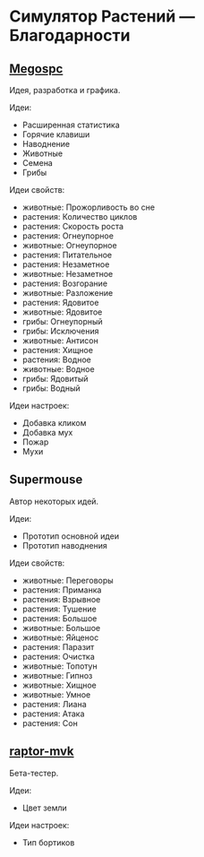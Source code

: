 # Симулятор Растений — Благодарности

## [Megospc](https://github.com/Megospc)
Идея, разработка и графика.

Идеи:
- Расширенная статистика
- Горячие клавиши
- Наводнение
- Животные
- Семена
- Грибы

Идеи свойств:
- животные: Прожорливость во сне
- растения: Количество циклов
- растения: Скорость роста
- растения: Огнеупорное
- животные: Огнеупорное
- растения: Питательное
- растения: Незаметное
- животные: Незаметное
- растения: Возгорание
- животные: Разложение
- растения: Ядовитое
- животные: Ядовитое
- грибы: Огнеупорный
- грибы: Исключения
- животные: Антисон
- растения: Хищное
- растения: Водное
- животные: Водное
- грибы: Ядовитый
- грибы: Водный

Идеи настроек:
- Добавка кликом
- Добавка мух
- Пожар
- Мухи

## Supermouse
Автор некоторых идей.

Идеи:
- Прототип основной идеи
- Прототип наводнения

Идеи свойств:
- животные: Переговоры
- растения: Приманка
- растения: Взрывное
- растения: Тушение
- растения: Большое
- животные: Большое
- животные: Яйценос
- растения: Паразит
- растения: Очистка
- животные: Топотун
- животные: Гипноз
- животные: Хищное
- животные: Умное
- растения: Лиана
- растения: Атака
- растения: Сон

## [raptor-mvk](https://github.com/raptor-mvk)
Бета-тестер.

Идеи:
- Цвет земли

Идеи настроек:
- Тип бортиков